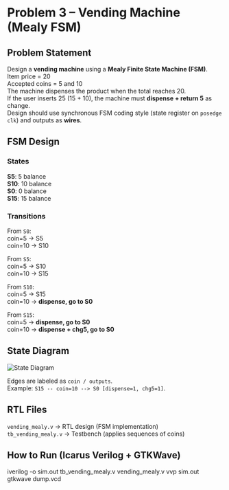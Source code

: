# Problem 3 – Vending Machine (Mealy FSM)

## Problem Statement
Design a **vending machine** using a **Mealy Finite State Machine (FSM)**.  
Item price = 20  
Accepted coins = 5 and 10  
The machine dispenses the product when the total reaches 20.  
If the user inserts 25 (15 + 10), the machine must **dispense + return 5** as change.  
Design should use synchronous FSM coding style (state register on `posedge clk`) and outputs as **wires**.



## FSM Design

### States
**S5**: 5 balance  
**S10**: 10 balance  
**S0**: 0 balance  
**S15**: 15 balance  

### Transitions
From `S0`:  
  coin=5 → S5  
  coin=10 → S10  

From `S5`:  
  coin=5 → S10  
  coin=10 → S15  

From `S10`:  
  coin=5 → S15  
  coin=10 → **dispense, go to S0**  

From `S15`:  
  coin=5 → **dispense, go to S0**  
  coin=10 → **dispense + chg5, go to S0**  


## State Diagram
![State Diagram](waves\state_diagram.jpg)

Edges are labeled as `coin / outputs`.  
Example: `S15 -- coin=10 --> S0 [dispense=1, chg5=1]`.


## RTL Files
`vending_mealy.v` → RTL design (FSM implementation)  
`tb_vending_mealy.v` → Testbench (applies sequences of coins)  


## How to Run (Icarus Verilog + GTKWave)

iverilog -o sim.out tb_vending_mealy.v vending_mealy.v
vvp sim.out
gtkwave dump.vcd

